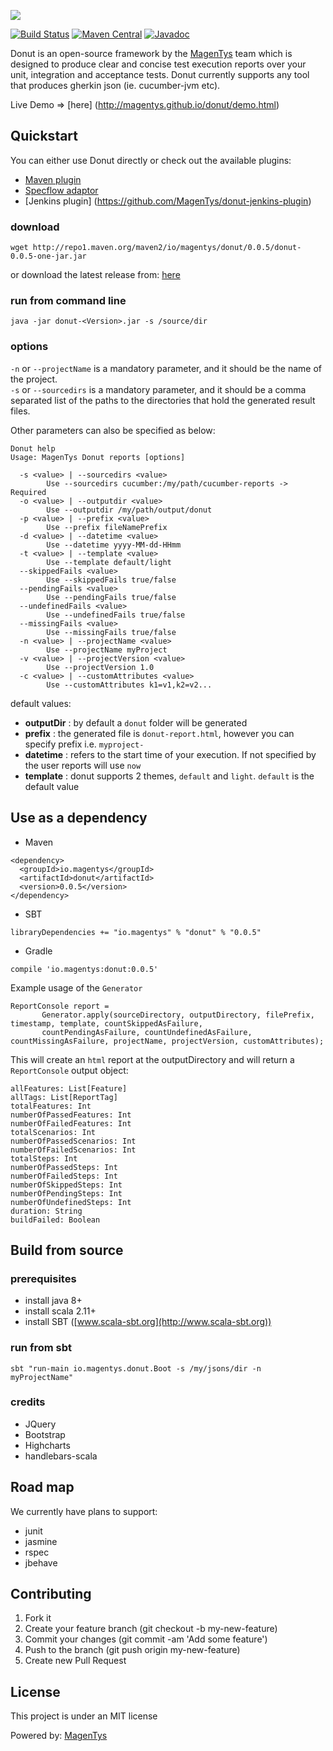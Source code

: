 ![](http://magentys.github.io/donut/img/Donut-05.png)

[![Build Status](https://travis-ci.org/MagenTys/donut.svg?branch=master)](https://travis-ci.org/MagenTys/donut)
[![Maven Central](https://maven-badges.herokuapp.com/maven-central/io.magentys/donut/badge.svg)](https://maven-badges.herokuapp.com/maven-central/io.magentys/donut)
[![Javadoc](https://javadoc-emblem.rhcloud.com/doc/io.magentys/donut/badge.svg)](http://www.javadoc.io/doc/io.magentys/donut)

Donut is an open-source framework by the [MagenTys](http://magentys.io) team which is designed to produce clear and concise test execution reports over your unit, integration and acceptance tests.
Donut currently supports any tool that produces gherkin json (ie. cucumber-jvm etc).

Live Demo => [here] (http://magentys.github.io/donut/demo.html)

## Quickstart
You can either use Donut directly or check out the available plugins: 
* [Maven plugin](https://github.com/MagenTys/donut-maven-plugin)
* [Specflow adaptor](https://github.com/MagenTys/SpecNuts)
* [Jenkins plugin] (https://github.com/MagenTys/donut-jenkins-plugin)

### download
```
wget http://repo1.maven.org/maven2/io/magentys/donut/0.0.5/donut-0.0.5-one-jar.jar
```
or download the latest release from: [here](http://repo1.maven.org/maven2/io/magentys/donut/0.0.5/donut-0.0.5-one-jar.jar)

### run from command line

```
java -jar donut-<Version>.jar -s /source/dir 
```

### options

`-n` or `--projectName` is a mandatory parameter, and it should be the name of the project.  
`-s` or `--sourcedirs` is a mandatory parameter, and it should be a comma separated list of the paths to the directories that hold the generated result files. 

Other parameters can also be specified as below:

```
Donut help
Usage: MagenTys Donut reports [options]

  -s <value> | --sourcedirs <value>
        Use --sourcedirs cucumber:/my/path/cucumber-reports -> Required
  -o <value> | --outputdir <value>
        Use --outputdir /my/path/output/donut
  -p <value> | --prefix <value>
        Use --prefix fileNamePrefix
  -d <value> | --datetime <value>
        Use --datetime yyyy-MM-dd-HHmm
  -t <value> | --template <value>
        Use --template default/light
  --skippedFails <value>
        Use --skippedFails true/false
  --pendingFails <value>
        Use --pendingFails true/false
  --undefinedFails <value>
        Use --undefinedFails true/false
  --missingFails <value>
        Use --missingFails true/false
  -n <value> | --projectName <value>
        Use --projectName myProject
  -v <value> | --projectVersion <value>
        Use --projectVersion 1.0
  -c <value> | --customAttributes <value>
        Use --customAttributes k1=v1,k2=v2...
```

default values:
* **outputDir** : by default a `donut` folder will be generated
* **prefix** : the generated file is `donut-report.html`, however you can specify prefix i.e. `myproject-`
* **datetime** : refers to the start time of your execution. If not specified by the user reports will use `now`
* **template** : donut supports 2 themes, `default` and `light`. `default` is the default value

## Use as a dependency

* Maven
```
<dependency>
  <groupId>io.magentys</groupId>
  <artifactId>donut</artifactId>
  <version>0.0.5</version>
</dependency>
```

* SBT 
```
libraryDependencies += "io.magentys" % "donut" % "0.0.5"
```

* Gradle
```
compile 'io.magentys:donut:0.0.5'
```

Example usage of the `Generator`

```
ReportConsole report = 
       Generator.apply(sourceDirectory, outputDirectory, filePrefix, timestamp, template, countSkippedAsFailure,         
       countPendingAsFailure, countUndefinedAsFailure, countMissingAsFailure, projectName, projectVersion, customAttributes);
```

This will create an `html` report at the outputDirectory and will return a `ReportConsole` output object: 

```
allFeatures: List[Feature]
allTags: List[ReportTag]
totalFeatures: Int
numberOfPassedFeatures: Int
numberOfFailedFeatures: Int
totalScenarios: Int
numberOfPassedScenarios: Int
numberOfFailedScenarios: Int
totalSteps: Int
numberOfPassedSteps: Int
numberOfFailedSteps: Int
numberOfSkippedSteps: Int
numberOfPendingSteps: Int
numberOfUndefinedSteps: Int
duration: String
buildFailed: Boolean
```

## Build from source

### prerequisites

* install java 8+
* install scala 2.11+
* install SBT ([www.scala-sbt.org](http://www.scala-sbt.org))

### run from sbt

`sbt "run-main io.magentys.donut.Boot -s /my/jsons/dir -n myProjectName" `

### credits

* JQuery
* Bootstrap
* Highcharts
* handlebars-scala

## Road map

We currently have plans to support:
* junit
* jasmine
* rspec
* jbehave

## Contributing

1. Fork it
2. Create your feature branch (git checkout -b my-new-feature)
3. Commit your changes (git commit -am 'Add some feature')
4. Push to the branch (git push origin my-new-feature)
5. Create new Pull Request

## License

This project is under an MIT license

Powered by: [MagenTys](http://magentys.io)
